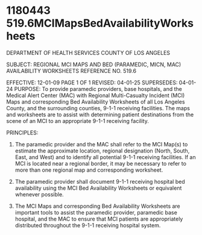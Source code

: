 # 1180443 519.6MCIMapsBedAvailabilityWorksheets

DEPARTMENT OF HEALTH SERVICES 
COUNTY OF LOS ANGELES 
 
SUBJECT: REGIONAL MCI MAPS AND BED (PARAMEDIC, MICN, MAC) 
 AVAILABILITY WORKSHEETS REFERENCE NO. 519.6 
 
EFFECTIVE: 12-01-09  PAGE 1 OF 1 
REVISED: 04-01-25 
SUPERSEDES: 04-01-24 
PURPOSE: To provide paramedic providers, base hospitals, and the Medical Alert Center 
(MAC) with Regional Multi-Casualty Incident (MCI) Maps and corresponding Bed 
Availability Worksheets of all Los Angeles County, and the surrounding counties, 
9-1-1 receiving facilities. The maps and worksheets are to assist with determining 
patient destinations from the scene of an MCI to an appropriate 9-1-1 receiving 
facility. 
 
PRINCIPLES: 
 
1. The paramedic provider and the MAC shall refer to the MCI Map(s) to estimate the 
approximate location, regional designation (North, South, East, and West) and to identify 
all potential 9-1-1 receiving facilities. If an MCI is located near a regional border, it may 
be necessary to refer to more than one regional map and corresponding worksheet. 
 
2. The paramedic provider shall document 9-1-1 receiving hospital bed availability using 
the MCI Bed Availability Worksheets or equivalent whenever possible. 
 
3. The MCI Maps and corresponding Bed Availability Worksheets are important tools to 
assist the paramedic provider, paramedic base hospital, and the MAC to ensure that 
MCI patients are appropriately distributed throughout the 9-1-1 receiving hospital 
system.
